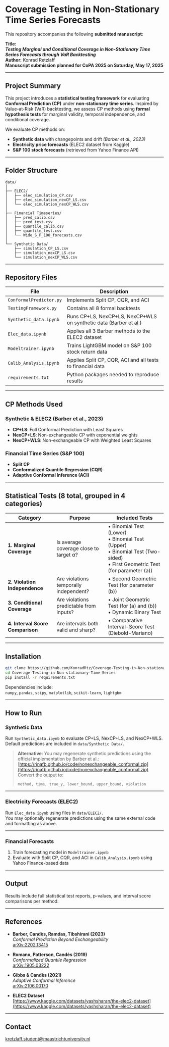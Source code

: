 # Coverage Testing in Non-Stationary Time Series Forecasts

This repository accompanies the following **submitted manuscript**:

**Title:**  
_**Testing Marginal and Conditional Coverage in Non-Stationary Time Series Forecasts through VaR Backtesting**_  
**Author:** Konrad Retzlaff  
**Manuscript submission planned for CoPA 2025 on Saturday, May 17, 2025**  

---

## Project Summary

This project introduces a **statistical testing framework** for evaluating **Conformal Prediction (CP)** under **non-stationary time series**. Inspired by Value-at-Risk (VaR) backtesting, we assess CP methods using **formal hypothesis tests** for marginal validity, temporal independence, and conditional coverage.

We evaluate CP methods on:
- **Synthetic data** with changepoints and drift *(Barber et al., 2023)*
- **Electricity price forecasts** (ELEC2 dataset from Kaggle)
- **S&P 100 stock forecasts** (retrieved from Yahoo Finance API)

---

## Folder Structure

```
data/
│
├── ELEC2/
│   ├── elec_simulation_CP.csv
│   ├── elec_simulation_nexCP_LS.csv
│   └── elec_simulation_nexCP_WLS.csv
│
├── Financial Timeseries/
│   ├── pred_calib.csv
│   ├── pred_test.csv
│   ├── quantile_calib.csv
│   ├── quantile_test.csv
│   └── Wide_S_P_100_forecasts.csv
│
└── Synthetic Data/
    ├── simulation_CP_LS.csv
    ├── simulation_nexCP_LS.csv
    └── simulation_nexCP_WLS.csv
```

---

## Repository Files

| File                     | Description |
|--------------------------|-------------|
| `ConformalPredictor.py` | Implements Split CP, CQR, and ACI |
| `TestingFramework.py`   | Contains all 8 formal backtests |
| `Synthetic_data.ipynb`  | Runs CP+LS, NexCP+LS, NexCP+WLS on synthetic data (Barber et al.) |
| `Elec_data.ipynb`       | Applies all 3 Barber methods to the ELEC2 dataset |
| `Modeltrainer.ipynb`    | Trains LightGBM model on S&P 100 stock return data |
| `Calib_Analysis.ipynb`  | Applies Split CP, CQR, ACI and all tests to financial data |
| `requirements.txt`      | Python packages needed to reproduce results |

---

## CP Methods Used

### Synthetic & ELEC2 (Barber et al., 2023)
- **CP+LS**: Full Conformal Prediction with Least Squares
- **NexCP+LS**: Non-exchangeable CP with exponential weights
- **NexCP+WLS**: Non-exchangeable CP with Weighted Least Squares

### Financial Time Series (S&P 100)
- **Split CP**
- **Conformalized Quantile Regression (CQR)**  
- **Adaptive Conformal Inference (ACI)**

---

## Statistical Tests (8 total, grouped in 4 categories)

| Category                      | Purpose                                           | Included Tests |
|-------------------------------|---------------------------------------------------|----------------|
| **1. Marginal Coverage**      | Is average coverage close to target α?   | • Binomial Test (Lower) <br> • Binomial Test (Upper) <br> • Binomial Test (Two-sided) <br> • First Geometric Test (for parameter \(a\)) |
| **2. Violation Independence** | Are violations temporally independent?            | • Second Geometric Test (for parameter \(b\)) |
| **3. Conditional Coverage**   | Are violations predictable from inputs?           | • Joint Geometric Test (for \(a\) and \(b\)) <br> • Dynamic Binary Test |
| **4. Interval Score Comparison** | Are intervals both valid and sharp?               | • Comparative Interval-Score Test (Diebold-Mariano) |

---

## Installation

```bash
git clone https://github.com/KonradRtz/Coverage-Testing-in-Non-stationary-Time-Series.git
cd Coverage-Testing-in-Non-stationary-Time-Series
pip install -r requirements.txt
```

Dependencies include:  
`numpy`, `pandas`, `scipy`, `matplotlib`, `scikit-learn`, `lightgbm`

---

## How to Run

### Synthetic Data
Run `Synthetic_data.ipynb` to evaluate CP+LS, NexCP+LS, and NexCP+WLS.  
Default predictions are included in `data/Synthetic Data/`.

> **Alternative**: You may regenerate synthetic predictions using the official implementation by Barber et al.:  
> [https://rinafb.github.io/code/nonexchangeable_conformal.zip](https://rinafb.github.io/code/nonexchangeable_conformal.zip)  
> Convert the output to:
> ```
> method, time, true_y, lower_bound, upper_bound, violation
> ```

---

### Electricity Forecasts (ELEC2)
Run `Elec_data.ipynb` using files in `data/ELEC2/`.  
You may optionally regenerate predictions using the same external code and formatting as above.

---

### Financial Forecasts
1. Train forecasting model in `Modeltrainer.ipynb`  
2. Evaluate with Split CP, CQR, and ACI in `Calib_Analysis.ipynb` using Yahoo Finance-based data

---

## Output

Results include full statistical test reports, p-values, and interval score comparisons per method.

---

## References

- **Barber, Candès, Ramdas, Tibshirani (2023)**  
  _Conformal Prediction Beyond Exchangeability_  
  [arXiv:2202.13415](https://arxiv.org/abs/2202.13415)

- **Romano, Patterson, Candès (2019)**  
  _Conformalized Quantile Regression_  
  [arXiv:1905.03222](https://arxiv.org/abs/1905.03222)

- **Gibbs & Candès (2021)**  
  _Adaptive Conformal Inference_  
  [arXiv:2106.00170](https://arxiv.org/abs/2106.00170)

- **ELEC2 Dataset**  
  [https://www.kaggle.com/datasets/yashsharan/the-elec2-dataset](https://www.kaggle.com/datasets/yashsharan/the-elec2-dataset)

---

## Contact

[kretzlaff.student@maastrichtuniversity.nl](mailto:kretzlaff.student@maastrichtuniversity.nl)
